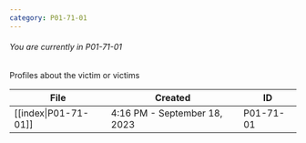 ```yaml
---
category: P01-71-01
---
```

###### You are currently in P01-71-01

Profiles about the victim or victims

| File                                                                                            | Created                      | ID        |
| ----------------------------------------------------------------------------------------------- | ---------------------------- | --------- |
| [[index\|P01-71-01]] | 4:16 PM - September 18, 2023 | P01-71-01 |

